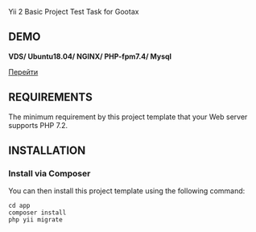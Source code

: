 Yii 2 Basic Project Test Task for Gootax

DEMO
------------
**VDS/ Ubuntu18.04/ NGINX/ PHP-fpm7.4/ Mysql**

<a href="http://212.193.59.94/">Перейти</a>

REQUIREMENTS
------------

The minimum requirement by this project template that your Web server supports PHP 7.2.

INSTALLATION
------------

### Install via Composer

You can then install this project template using the following command:

~~~
cd app
composer install
php yii migrate
~~~